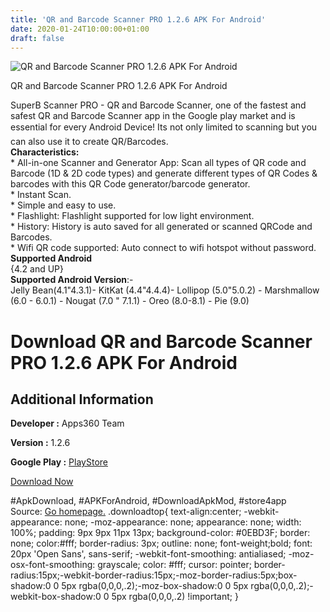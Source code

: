 ```yaml
---
title: 'QR and Barcode Scanner PRO 1.2.6 APK For Android'
date: 2020-01-24T10:00:00+01:00
draft: false
---
```


![QR and Barcode Scanner PRO 1.2.6 APK For Android](https://i0.wp.com/apkhome.net/wp-content/uploads/2020/01/QR-and-Barcode-Scanner-PRO-1.2.6.png "QR and Barcode Scanner PRO 1.2.6 APK For Android")

  

QR and Barcode Scanner PRO 1.2.6 APK For Android

SuperB Scanner PRO - QR and Barcode Scanner, one of the fastest and safest QR and Barcode Scanner app in the Google play market and is essential for every Android Device! Its not only limited to scanning but you can also use it to create QR/Barcodes.  
**Characteristics:**  
\* All-in-one Scanner and Generator App: Scan all types of QR code and Barcode (1D & 2D code types) and generate different types of QR Codes & barcodes with this QR Code generator/barcode generator.  
\* Instant Scan.  
\* Simple and easy to use.  
\* Flashlight: Flashlight supported for low light environment.  
\* History: History is auto saved for all generated or scanned QRCode and Barcodes.  
\* Wifi QR code supported: Auto connect to wifi hotspot without password.  
**Supported Android**  
{4.2 and UP}  
**Supported Android Version**:-  
Jelly Bean(4.1"4.3.1)- KitKat (4.4"4.4.4)- Lollipop (5.0"5.0.2) - Marshmallow (6.0 - 6.0.1) - Nougat (7.0 " 7.1.1) - Oreo (8.0-8.1) - Pie (9.0)

Download QR and Barcode Scanner PRO 1.2.6 APK For Android
=========================================================

Additional Information
----------------------

**Developer :** Apps360 Team

**Version :** 1.2.6

**Google Play :** [PlayStore](https://play.google.com/store/apps/details?id=com.qrcode.barcode.scanner.reader.generator.pro)

  

[Download Now](https://store4app.co/post/qr-and-barcode-scanner-pro-1-2-6-apk-for-android_1579763962)

  
#ApkDownload, #APKForAndroid, #DownloadApkMod, #store4app  
Source: [Go homepage.](https://store4app.co/post/qr-and-barcode-scanner-pro-1-2-6-apk-for-android_1579763962) .downloadtop{ text-align:center; -webkit-appearance: none; -moz-appearance: none; appearance: none; width: 100%; padding: 9px 9px 11px 13px; background-color: #0EBD3F; border: none; color:#fff; border-radius: 3px; outline: none; font-weight;bold; font: 20px 'Open Sans', sans-serif; -webkit-font-smoothing: antialiased; -moz-osx-font-smoothing: grayscale; color: #fff; cursor: pointer; border-radius:15px;-webkit-border-radius:15px;-moz-border-radius:5px;box-shadow:0 0 5px rgba(0,0,0,.2);-moz-box-shadow:0 0 5px rgba(0,0,0,.2);-webkit-box-shadow:0 0 5px rgba(0,0,0,.2) !important; }